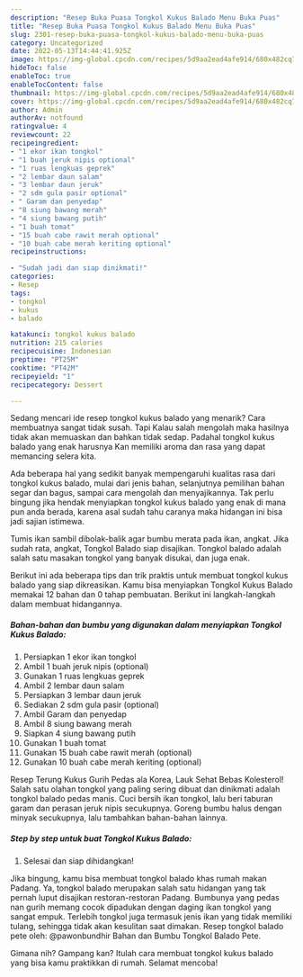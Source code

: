 ```yaml
---
description: "Resep Buka Puasa Tongkol Kukus Balado Menu Buka Puas"
title: "Resep Buka Puasa Tongkol Kukus Balado Menu Buka Puas"
slug: 2301-resep-buka-puasa-tongkol-kukus-balado-menu-buka-puas
category: Uncategorized
date: 2022-05-13T14:44:41.925Z
image: https://img-global.cpcdn.com/recipes/5d9aa2ead4afe914/680x482cq70/tongkol-kukus-balado-foto-resep-utama.jpg
hideToc: false
enableToc: true
enableTocContent: false
thumbnail: https://img-global.cpcdn.com/recipes/5d9aa2ead4afe914/680x482cq70/tongkol-kukus-balado-foto-resep-utama.jpg
cover: https://img-global.cpcdn.com/recipes/5d9aa2ead4afe914/680x482cq70/tongkol-kukus-balado-foto-resep-utama.jpg
author: Admin
authorAv: notfound
ratingvalue: 4
reviewcount: 22
recipeingredient:
- "1 ekor ikan tongkol"
- "1 buah jeruk nipis optional"
- "1 ruas lengkuas geprek"
- "2 lembar daun salam"
- "3 lembar daun jeruk"
- "2 sdm gula pasir optional"
- " Garam dan penyedap"
- "8 siung bawang merah"
- "4 siung bawang putih"
- "1 buah tomat"
- "15 buah cabe rawit merah optional"
- "10 buah cabe merah keriting optional"
recipeinstructions:

- "Sudah jadi dan siap dinikmati!"
categories:
- Resep
tags:
- tongkol
- kukus
- balado

katakunci: tongkol kukus balado 
nutrition: 215 calories
recipecuisine: Indonesian
preptime: "PT25M"
cooktime: "PT42M"
recipeyield: "1"
recipecategory: Dessert

---
```



Sedang mencari ide resep tongkol kukus balado yang menarik? Cara membuatnya sangat tidak susah. Tapi Kalau salah mengolah maka hasilnya tidak akan memuaskan dan bahkan tidak sedap. Padahal tongkol kukus balado yang enak harusnya Kan memiliki aroma dan rasa yang dapat memancing selera kita.


Ada beberapa hal yang sedikit banyak mempengaruhi kualitas rasa dari tongkol kukus balado, mulai dari jenis bahan, selanjutnya pemilihan bahan segar dan bagus, sampai cara mengolah dan menyajikannya. Tak perlu bingung jika hendak menyiapkan tongkol kukus balado yang enak di mana pun anda berada, karena asal sudah tahu caranya maka hidangan ini bisa jadi sajian istimewa.

Tumis ikan sambil dibolak-balik agar bumbu merata pada ikan, angkat. Jika sudah rata, angkat, Tongkol Balado siap disajikan. Tongkol balado adalah salah satu masakan tongkol yang banyak disukai, dan juga enak.


Berikut ini ada beberapa tips dan trik praktis untuk membuat tongkol kukus balado yang siap dikreasikan. Kamu bisa menyiapkan Tongkol Kukus Balado memakai 12 bahan dan 0 tahap pembuatan. Berikut ini langkah-langkah dalam membuat hidangannya.

<!--inarticleads1-->

##### Bahan-bahan dan bumbu yang digunakan dalam menyiapkan Tongkol Kukus Balado:

1. Persiapkan 1 ekor ikan tongkol
1. Ambil 1 buah jeruk nipis (optional)
1. Gunakan 1 ruas lengkuas geprek
1. Ambil 2 lembar daun salam
1. Persiapkan 3 lembar daun jeruk
1. Sediakan 2 sdm gula pasir (optional)
1. Ambil  Garam dan penyedap
1. Ambil 8 siung bawang merah
1. Siapkan 4 siung bawang putih
1. Gunakan 1 buah tomat
1. Gunakan 15 buah cabe rawit merah (optional)
1. Gunakan 10 buah cabe merah keriting (optional)


Resep Terung Kukus Gurih Pedas ala Korea, Lauk Sehat Bebas Kolesterol! Salah satu olahan tongkol yang paling sering dibuat dan dinikmati adalah tongkol balado pedas manis. Cuci bersih ikan tongkol, lalu beri taburan garam dan perasan jeruk nipis secukupnya. Goreng bumbu halus dengan minyak secukupnya, lalu tambahkan bahan-bahan lainnya. 

<!--inarticleads2-->

##### Step by step untuk buat Tongkol Kukus Balado:


1. Selesai dan siap dihidangkan!

Jika bingung, kamu bisa membuat tongkol balado khas rumah makan Padang. Ya, tongkol balado merupakan salah satu hidangan yang tak pernah luput disajikan restoran-restoran Padang. Bumbunya yang pedas nan gurih memang cocok dipadukan dengan daging ikan tongkol yang sangat empuk. Terlebih tongkol juga termasuk jenis ikan yang tidak memiliki tulang, sehingga tidak akan kesulitan saat dimakan. Resep tongkol balado pete oleh: @pawonbundhir Bahan dan Bumbu Tongkol Balado Pete. 

Gimana nih? Gampang kan? Itulah cara membuat tongkol kukus balado yang bisa kamu praktikkan di rumah. Selamat mencoba!
